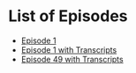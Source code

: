 # List of Episodes

- [Episode 1](episode1.md)
- [Episode 1 with Transcripts](episode1-w-transcript.md)
- [Episode 49 with Transcripts](episode49-w-transcript.md)